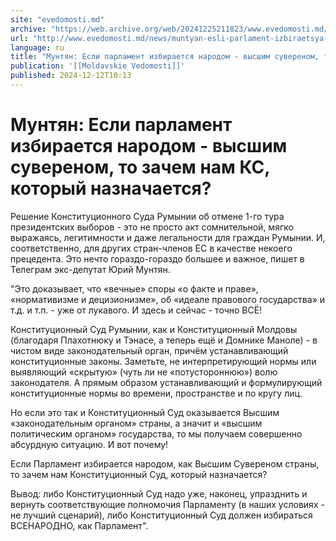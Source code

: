 ```yaml
---
site: "evedomosti.md"
archive: "https://web.archive.org/web/20241225211823/www.evedomosti.md/news/muntyan-esli-parlament-izbiraetsya-narodom-vysshim-suverenom"
url: "http://www.evedomosti.md/news/muntyan-esli-parlament-izbiraetsya-narodom-vysshim-suverenom"
language: ru
title: "Мунтян: Если парламент избирается народом - высшим сувереном, то зачем нам КС, который назначается?"
publication: '[[Moldavskie Vedomosti]]'
published: 2024-12-12T10:13
---
```


# Мунтян: Если парламент избирается народом - высшим сувереном, то зачем нам КС, который назначается?

Решение Конституционного Суда Румынии об отмене 1-го тура президентских выборов - это не просто акт сомнительной, мягко выражаясь, легитимности и даже легальности для граждан Румынии. И, соответственно, для других стран-членов ЕС в качестве некоего прецедента. Это нечто гораздо-гораздо большее и важное, пишет в Телеграм экс-депутат Юрий Мунтян.

"Это доказывает, что «вечные» споры «о факте и праве», «нормативизме и децизионизме», об «идеале правового государства» и т.д. и т.п. - уже от лукавого. И здесь и сейчас - точно ВСЁ!

Конституционный Суд Румынии, как и Конституционный Молдовы (благодаря Плахотнюку и Тэнасе, а теперь ещё и Домнике Маноле) - в чистом виде законодательный орган, причём устанавливающий конституционные законы. Заметьте, не интерпретирующий нормы или выявляющий «скрытую» (чуть ли не «потустороннюю») волю законодателя. А прямым образом устанавливающий и формулирующий конституционные нормы во времени, пространстве и по кругу лиц.

Но если это так и Конституционный Суд оказывается Высшим «законодательным органом» страны, а значит и «высшим политическим органом» государства, то мы получаем совершенно абсурдную ситуацию. И вот почему!

Если Парламент избирается народом, как Высшим Сувереном страны, то зачем нам Конституционный Суд, который назначается?

Вывод: либо Конституционный Суд надо уже, наконец, упразднить и вернуть соответствующие полномочия Парламенту (в наших условиях - не лучший сценарий), либо Конституционный Суд должен избираться ВСЕНАРОДНО, как Парламент".